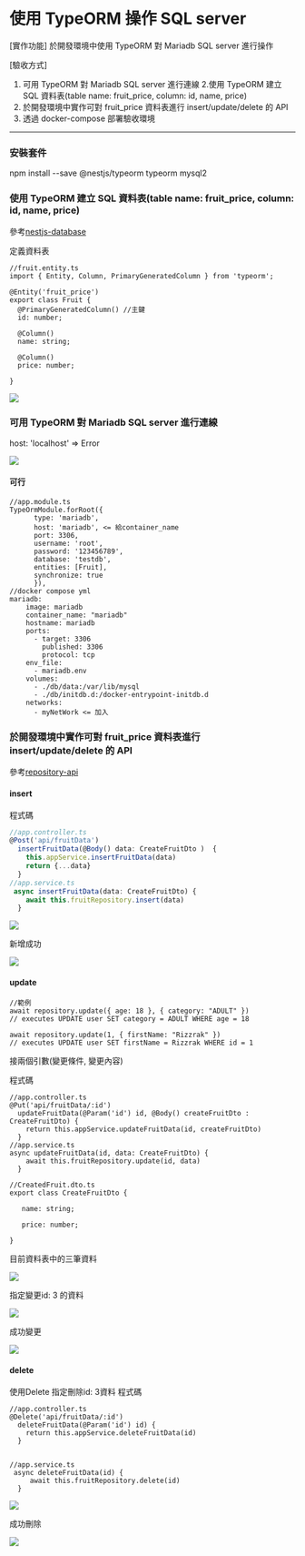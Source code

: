 # 使用 TypeORM 操作 SQL server

[實作功能]
於開發環境中使用 TypeORM 對 Mariadb SQL server 進行操作

[驗收方式]
1. 可用 TypeORM 對 Mariadb SQL server 進行連線
2.使用 TypeORM 建立 SQL 資料表(table name: fruit_price, column: id, name, price)
3. 於開發環境中實作可對 fruit_price 資料表進行 insert/update/delete 的 API
4. 透過 docker-compose 部署驗收環境

---
### 安裝套件
npm install --save @nestjs/typeorm typeorm mysql2

### 使用 TypeORM 建立 SQL 資料表(table name: fruit_price, column: id, name, price)
參考[nestjs-database](https://docs.nestjs.com/techniques/database)

定義資料表
```
//fruit.entity.ts
import { Entity, Column, PrimaryGeneratedColumn } from 'typeorm';

@Entity('fruit_price')
export class Fruit {
  @PrimaryGeneratedColumn() //主鍵
  id: number;

  @Column()
  name: string;

  @Column()
  price: number;

}
```

![](https://i.imgur.com/x2VEn7D.png)

### 可用 TypeORM 對 Mariadb SQL server 進行連線
host: 'localhost' => Error

![](https://i.imgur.com/80mc94E.png)

#### 可行
```
//app.module.ts
TypeOrmModule.forRoot({
      type: 'mariadb',
      host: 'mariadb', <= 給container_name
      port: 3306,
      username: 'root',
      password: '123456789',
      database: 'testdb', 
      entities: [Fruit],
      synchronize: true
      }),
//docker compose yml
mariadb:
    image: mariadb
    container_name: "mariadb"
    hostname: mariadb
    ports:
      - target: 3306
        published: 3306
        protocol: tcp
    env_file:
      - mariadb.env
    volumes:
      - ./db/data:/var/lib/mysql
      - ./db/initdb.d:/docker-entrypoint-initdb.d
    networks:
      - myNetWork <= 加入
```

### 於開發環境中實作可對 fruit_price 資料表進行 insert/update/delete 的 API
參考[repository-api](https://orkhan.gitbook.io/typeorm/docs/repository-api)
#### insert
程式碼
```typescript
//app.controller.ts
@Post('api/fruitData')
  insertFruitData(@Body() data: CreateFruitDto )  {
    this.appService.insertFruitData(data)
    return {...data}
  } 
//app.service.ts
 async insertFruitData(data: CreateFruitDto) {
    await this.fruitRepository.insert(data)
  }
```

![](https://i.imgur.com/3y6An8K.png)

新增成功

![](https://i.imgur.com/bwqeCcU.png)


#### update
```
//範例
await repository.update({ age: 18 }, { category: "ADULT" })
// executes UPDATE user SET category = ADULT WHERE age = 18

await repository.update(1, { firstName: "Rizzrak" })
// executes UPDATE user SET firstName = Rizzrak WHERE id = 1
```
接兩個引數(變更條件, 變更內容)

程式碼
```typescript!
//app.controller.ts
@Put('api/fruitData/:id')
  updateFruitData(@Param('id') id, @Body() createFruitDto : CreateFruitDto) {
    return this.appService.updateFruitData(id, createFruitDto)
  }
//app.service.ts
async updateFruitData(id, data: CreateFruitDto) {
    await this.fruitRepository.update(id, data)
  }
  
//CreatedFruit.dto.ts
export class CreateFruitDto {
   
   name: string;

   price: number;

}
```

目前資料表中的三筆資料

![](https://i.imgur.com/0hA0MAn.png)

指定變更id: 3 的資料

![](https://i.imgur.com/TUmA8Nj.png)

成功變更

![](https://i.imgur.com/7Lqw5Ii.png)



#### delete
使用Delete 指定刪除id: 3資料
程式碼
```typescript!
//app.controller.ts
@Delete('api/fruitData/:id')
  deleteFruitData(@Param('id') id) {
    return this.appService.deleteFruitData(id)
  }


//app.service.ts
 async deleteFruitData(id) {
     await this.fruitRepository.delete(id)
  }
```
![](https://i.imgur.com/MFqg5tv.png)

成功刪除

![](https://i.imgur.com/WARkApC.png)




